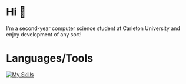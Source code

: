 # Hi :wave:


 I'm a second-year computer science student at Carleton University and enjoy development of any sort!
 
# Languages/Tools
[![My Skills](https://skillicons.dev/icons?i=py,java,c,js,react,html,css,github,git,neovim,idea,vscode&perline=6)](https://skillicons.dev)


